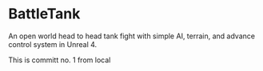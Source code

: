 # BattleTank
An open world head to head tank fight with simple AI, terrain, and advance control system in Unreal 4.

This is committ no. 1 from local

